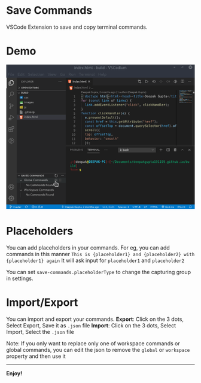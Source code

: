 # Save Commands

VSCode Extension to save and copy terminal commands.

# Demo

![demo](./media/demo.gif)

# Placeholders

You can add placeholders in your commands. For eg, you can add commands in this manner
`This is {placeholder1} and {placeholder2} with {placeholder1} again`
It will ask input for `placeholder1` and `placeholder2`

You can set `save-commands.placeholderType` to change the capturing group in settings.


# Import/Export

You can import and export your commands. 
**Export**: Click on the 3 dots, Select Export, Save it as `.json` file
**Import**: Click on the 3 dots, Select Import, Select the `.json` file

Note: If you only want to replace only one of workspace commands or global commands, you can edit the json to remove the `global` or `workspace` property and then use it 

---

**Enjoy!**
